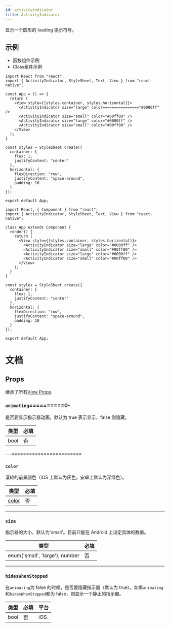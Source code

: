 ```yaml
---
id: activityindicator
title: ActivityIndicator
---
```


显示一个圆形的 loading 提示符号。

## 示例

<div class="toggler">
  <ul role="tablist" class="toggle-syntax">
    <li id="functional" class="button-functional" aria-selected="false" role="tab" tabindex="0" aria-controls="functionaltab" onclick="displayTabs('syntax', 'functional')">
      函数组件示例
    </li>
    <li id="classical" class="button-classical" aria-selected="false" role="tab" tabindex="0" aria-controls="classicaltab" onclick="displayTabs('syntax', 'classical')">
      Class组件示例
    </li>
  </ul>
</div>

<block class="functional syntax" />

```SnackPlayer name=ActivityIndicator%20Function%20Component%20Example
import React from "react";
import { ActivityIndicator, StyleSheet, Text, View } from "react-native";

const App = () => {
  return (
    <View style={[styles.container, styles.horizontal]}>
      <ActivityIndicator size="large" color================"#0000ff" />
      <ActivityIndicator size="small" color="#00ff00" />
      <ActivityIndicator size="large" color="#0000ff" />
      <ActivityIndicator size="small" color="#00ff00" />
    </View>
  );
}

const styles = StyleSheet.create({
  container: {
    flex: 1,
    justifyContent: "center"
  },
  horizontal: {
    flexDirection: "row",
    justifyContent: "space-around",
    padding: 10
  }
});

export default App;
```

<block class="classical syntax" />

```SnackPlayer name=ActivityIndicator%20Class%20Component%20Example
import React, { Component } from "react";
import { ActivityIndicator, StyleSheet, Text, View } from "react-native";

class App extends Component {
  render() {
    return (
      <View style={[styles.container, styles.horizontal]}>
        <ActivityIndicator size="large" color="#0000ff" />
        <ActivityIndicator size="small" color="#00ff00" />
        <ActivityIndicator size="large" color="#0000ff" />
        <ActivityIndicator size="small" color="#00ff00" />
      </View>
    );
  }
}

const styles = StyleSheet.create({
  container: {
    flex: 1,
    justifyContent: "center"
  },
  horizontal: {
    flexDirection: "row",
    justifyContent: "space-around",
    padding: 10
  }
});

export default App;
```

<block class="endBlock syntax" />

# 文档

## Props

继承了所有[View Props](view.md#props).

### `animating`==========0-

是否要显示指示器动画，默认为 true 表示显示，false 则隐藏。

| 类型 | 必填 |
| ---- | ---- |
| bool | 否   |

---========================

### `color`

滚轮的前景颜色（iOS 上默认为灰色，安卓上默认为深绿色）。

| 类型               | 必填 |
| ------------------ | ---- |
| [color](colors.md) | 否   |

---

### `size`

指示器的大小，默认为'small'。目前只能在 Android 上设定具体的数值。

| 类型                           | 必填 |
| ------------------------------ | ---- |
| enum('small', 'large'), number | 否   |

---

### `hidesWhenStopped`

在`animating`为 false 的时候，是否要隐藏指示器（默认为 true）。如果`animating`和`hidesWhenStopped`都为 false，则显示一个静止的指示器。

| 类型 | 必填 | 平台 |
| ---- | ---- | ---- |
| bool | 否   | iOS  |
